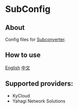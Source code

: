 # SubConfig
## About
Config files for [Subconverter](https://github.com/tindy2013/subconverter).

## How to use
[English](https://github.com/tindy2013/subconverter#advanced-details) 
[中文](https://github.com/tindy2013/subconverter/blob/master/README-cn.md#%E8%B0%83%E7%94%A8%E5%9C%B0%E5%9D%80-%E8%BF%9B%E9%98%B6)

## Supported providers:
- KyCloud
- Yahagi Network Solutions
